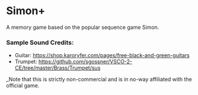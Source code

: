 # Simon+

A memory game based on the popular sequence game Simon.

### Sample Sound Credits:

* Guitar: https://shop.karoryfer.com/pages/free-black-and-green-guitars
* Trumpet: https://github.com/sgossner/VSCO-2-CE/tree/master/Brass/Trumpet/sus

_Note that this is strictly non-commercial and is in
no-way affiliated with the official game.
